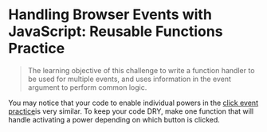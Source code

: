 # Handling Browser Events with JavaScript: Reusable Functions Practice 
> The learning objective of this challenge to write a function handler to be used for multiple events, and uses information in the event argument to perform common logic.

You may notice that your code to enable individual powers in the [click event practice](https://github.com/kellymorin/HandlingBrowserEvents_ButtonClick)is very similar. To keep your code DRY, make one function that will handle activating a power depending on which button is clicked.

